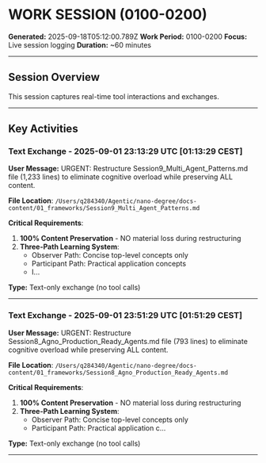 # WORK SESSION (0100-0200)

**Generated:** 2025-09-18T05:12:00.789Z
**Work Period:** 0100-0200
**Focus:** Live session logging
**Duration:** ~60 minutes

---

## Session Overview

This session captures real-time tool interactions and exchanges.

---

## Key Activities

### Text Exchange - 2025-09-01 23:13:29 UTC [01:13:29 CEST]

**User Message:** URGENT: Restructure Session9_Multi_Agent_Patterns.md file (1,233 lines) to eliminate cognitive overload while preserving ALL content.

**File Location**: `/Users/q284340/Agentic/nano-degree/docs-content/01_frameworks/Session9_Multi_Agent_Patterns.md`

**Critical Requirements**:
1. **100% Content Preservation** - NO material loss during restructuring
2. **Three-Path Learning System**: 
   - Observer Path: Concise top-level concepts only
   - Participant Path: Practical application concepts
   - I...

**Type:** Text-only exchange (no tool calls)

---

### Text Exchange - 2025-09-01 23:51:29 UTC [01:51:29 CEST]

**User Message:** URGENT: Restructure Session8_Agno_Production_Ready_Agents.md file (793 lines) to eliminate cognitive overload while preserving ALL content.

**File Location**: `/Users/q284340/Agentic/nano-degree/docs-content/01_frameworks/Session8_Agno_Production_Ready_Agents.md`

**Critical Requirements**:
1. **100% Content Preservation** - NO material loss during restructuring
2. **Three-Path Learning System**: 
   - Observer Path: Concise top-level concepts only
   - Participant Path: Practical application c...

**Type:** Text-only exchange (no tool calls)

---

